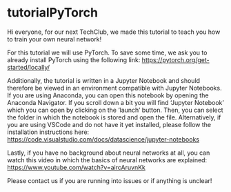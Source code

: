 # tutorialPyTorch
Hi everyone,
for our next TechClub, we made this tutorial to teach you how to train your own neural network!

For this tutorial we will use PyTorch. To save some time, we ask you to already install PyTorch using the following link:
https://pytorch.org/get-started/locally/ 

Additionally, the tutorial is written in a Jupyter Notebook and should therefore be viewed in an environment compatible with Jupyter Notebooks.
If you are using Anaconda, you can open this notebook by opening the Anaconda Navigator. If you scroll down a bit you will find ‘Jupyter Notebook’ which you can open by clicking on the ‘launch’ button. Then, you can select the folder in which the notebook is stored and open the file.
Alternatively, if you are using VSCode and do not have it yet installed, please follow the installation instructions here: https://code.visualstudio.com/docs/datascience/jupyter-notebooks

Lastly, if you have no background about neural networks at all, you can watch this video in which the basics of neural networks are explained:
https://www.youtube.com/watch?v=aircAruvnKk 

Please contact us if you are running into issues or if anything is unclear!
